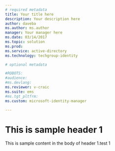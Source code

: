 ```yaml
---
# required metadata
title: Your title here
description: Your description here
author: daveba
ms.author: ms.author
manager: Your manager here
ms.date: 03/14/2017
ms.topic: solution
ms.prod:
ms.service: active-directory
ms.technology: techgroup-identity

# optional metadata

#ROBOTS:
#audience:
#ms.devlang:
ms.reviewer: v-craic
ms.suite: ems
#ms.tgt_pltfrm:
ms.custom: microsoft-identity-manager

---
```

# This is sample header 1
 This is sample content in the body of header 1.test 1
